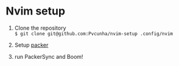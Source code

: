 # Nvim setup

1. Clone the repository  
```$ git clone git@github.com:Pvcunha/nvim-setup .config/nvim```

2. Setup [packer](https://github.com/wbthomason/packer.nvim)

3. run PackerSync and Boom!
